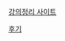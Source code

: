 

[강의정리 사이트](https://github.com/kodekloudhub/certified-kubernetes-administrator-course)



[후기](https://junior-developer.tistory.com/97?category=928073)


